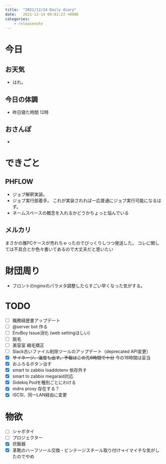 ```yaml
---
title:  "2021/12/14 Daily diary"
date:   2021-12-14 09:01:23 +0900
categories:
	- releasenote
---
```

# 今日

## お天気

* はれ。

## 今日の体調

* 昨日寝た時間 12時

## おさんぽ

* 

# できごと

## PHFLOW

* ジョブ解釈実装。
* ジョブ実行部着手。 これが実装されれば一応普通にジョブ実行可能になるはず。
* ネームスペースの概念を入れるかどうかちょっと悩んでいる

## メルカリ

まさかの雅PCケースが売れちゃったのでびっくりしつつ発送した。
コレに関しては不具合とか色々書いてあるので大丈夫だと思いたい

# 財団周り

* フロントのnginxのパラメタ調整したらすごい早くなった気がする。

# TODO 

- [ ] 職務経歴書アップデート
- [ ] @server bot 作る
- [ ] EnvBoy Issue消化 (web settingほしい)
- [ ] 脱毛
- [ ] 美容室 縮毛矯正
- [ ] Slack古いファイル削除ツールのアップデート（deprecated API変更）
- [x] ~~サイネージ、温度も出す。予報はこの先6時間で十分~~ 今の18時間は妥当
- [x] おふろるボタン治す
- [x] smart to zabbix loaddotenv 依存外す
- [x] smart to zabbix megaraid対応
- [x] Sidekiq Podを種別ごとにわける
- [x] mdns proxy 存在する？
- [x] iSCSI、同一LAN経由に変更

# 物欲

- [ ] シャボタイ
- [ ] プロジェクター
- [x] 炊飯器
- [x] 革靴のハーフソール交換・ビンテージスチール取り付け→イマイチな気がしたのでやめ
